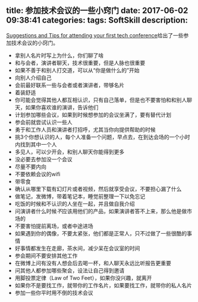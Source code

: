title: 参加技术会议的一些小窍门
date: 2017-06-02 09:38:41
categories:
tags: SoftSkill
description:
---

[Suggestions and Tips for attending your first tech conference](https://www.hanselman.com/blog/SuggestionsAndTipsForAttendingYourFirstTechConference.aspx)给出了一些参加技术会议的小窍门。

*  拿别人名片时写上为什么，你们聊了啥
*  和与会者，演讲者聊天，技术很重要，但是人脉也很重要
*  如果不善于和别人打交道，可以从“你是做什么的”开始
*  向别人介绍自己
*  会前最好联系一些与会者或者演讲者，带够名片
*  着装舒适
*  你可能会觉得其他人都互相认识，只有自己落单，但是也不要害怕和和别人聊天，如果你喜欢谁的演讲，告诉他们
*  计划参加哪些会议，如果到时候想参加的会议坐满了，要有替代计划
*  参会前就尝试认识一些人
*  勇于和工作人员和演讲者打招呼，尤其当你向提供帮助的时候
*  挑3个你想认识的人，每个人准备一个问题，早点去，在到达会场的一个小时内找到其中一个人
*  多见人，可以少开会，和别人聊天你能得到更多
*  没必要去参加没一个会议
*  尽量不要内向
*  不要依赖会议的wifi
*  带零食
*  确认从哪里下载有幻灯片或者视频，然后就享受会议，不要担心漏了什么
*  做笔记，发微博，带着笔记本，睡觉前整理一下以免忘记
*  吃饭的时候和不认识的人坐在一起，并且做自我介绍
*  问演讲者什么时候*不*应该用他们的产品，如果演讲者答不上来，那么他是做市场的
*  不要害怕提前离场，或者中途进场
*  如果遇到你的偶像，不要太紧张，他们都是正常人，只不过做了一些很酷的事情
*  好事情都发生在走廊，茶水间，减少呆在会议室的时间
*  参会期间不要安排其他工作
*  在微博上问有没有人想会后去喝一杯，和人聊天永远比听报告更重要
*  问其他人都参加哪些聚会，设法让自己得到邀请
*  用脚投票定律（Law of Two Feet），如果你没兴趣，就离开
*  如果你不是要找工作，就带你的工作名片，如果要找工作，就带你的私人名片
*  参加一些你平时用不倒的技术会议